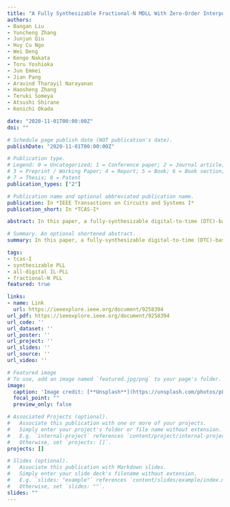 ```yaml
---
title: "A Fully Synthesizable Fractional-N MDLL With Zero-Order Interpolation-Based DTC Nonlinearity Calibration and Two-Step Hybrid Phase Offset Calibration"
authors:
- Bangan Liu
- Yuncheng Zhang
- Junjun Qiu
- Huy Cu Ngo
- Wei Deng
- Kengo Nakata
- Toru Yoshioka
- Jun Emmei
- Jian Pang
- Aravind Tharayil Narayanan
- Haosheng Zhang
- Teruki Someya
- Atsushi Shirane
- Kenichi Okada

date: "2020-11-01T00:00:00Z"
doi: ""

# Schedule page publish date (NOT publication's date).
publishDate: "2020-11-01T00:00:00Z"

# Publication type.
# Legend: 0 = Uncategorized; 1 = Conference paper; 2 = Journal article;
# 3 = Preprint / Working Paper; 4 = Report; 5 = Book; 6 = Book section;
# 7 = Thesis; 8 = Patent
publication_types: ["2"]

# Publication name and optional abbreviated publication name.
publication: In *IEEE Transactions on Circuits and Systems I*
publication_short: In *TCAS-I*

abstract: In this paper, a fully-synthesizable digital-to-time (DTC)-based fractional-N multiplying delay-locked loop,(MDLL) is presented. Noise and linearity of synthesizable DTCs are analyzed, and a two-stage synthesizable DTC is proposed in which a path-selection DTC is used as the coarse stage and a variable-slope DTC is used as the fine stage. To calibrate the DTC nonlinearity, a highly robust zero-order interpolation based nonlinearity calibration is proposed. Besides, the static phase offsets,(SPO) between bang-bang phase detector,(BBPD) and multiplexer,(MUX) are calibrated by a proposed hybrid analog/digital phase offset calibration, while the dynamic phase offsets,(DPO) are removed by a proposed complementary switching scheme. The co-design of the analog circuits and digital calibrations enable excellent jitter and spur performance. The MDLL achieves 0.70 and 0.48 ps root-mean-square,(RMS) jitter in fractional-N and integer-N modes, respectively. The fractional spur is less than -59.0 dBc, and the reference spur is -64.5 dBc. The power consumptions are 1.85 mW and 1.22 mW, corresponding to figures of merit,(FOM) of -240.4 dB and -245.5 dB.

# Summary. An optional shortened abstract.
summary: In this paper, a fully-synthesizable digital-to-time (DTC)-based fractional-N multiplying delay-locked loop,(MDLL) is presented. The fractional spur is less than -59.0 dBc, and the reference spur is -64.5 dBc. The power consumptions are 1.85 mW and 1.22 mW, corresponding to figures of merit,(FOM) of -240.4 dB and -245.5 dB.

tags:
- tcas-I
- synthesizable PLL
- all-digital IL-PLL
- fractional-N PLL
featured: true

links:
- name: Link
  url: https://ieeexplore.ieee.org/document/9258394
url_pdf: https://ieeexplore.ieee.org/document/9258394
url_code: ''
url_dataset: ''
url_poster: ''
url_project: ''
url_slides: ''
url_source: ''
url_video: ''

# Featured image
# To use, add an image named `featured.jpg/png` to your page's folder. 
image:
  caption: 'Image credit: [**Unsplash**](https://unsplash.com/photos/pLCdAaMFLTE)'
  focal_point: ""
  preview_only: false

# Associated Projects (optional).
#   Associate this publication with one or more of your projects.
#   Simply enter your project's folder or file name without extension.
#   E.g. `internal-project` references `content/project/internal-project/index.md`.
#   Otherwise, set `projects: []`.
projects: []

# Slides (optional).
#   Associate this publication with Markdown slides.
#   Simply enter your slide deck's filename without extension.
#   E.g. `slides: "example"` references `content/slides/example/index.md`.
#   Otherwise, set `slides: ""`.
slides: ""
---
```


<!-- 
{{% alert note %}}
Click the *Cite* button above to demo the feature to enable visitors to import publication metadata into their reference management software.
{{% /alert %}}

{{% alert note %}}
Click the *Slides* button above to demo Academic's Markdown slides feature.
{{% /alert %}}

Supplementary notes can be added here, including [code and math](https://sourcethemes.com/academic/docs/writing-markdown-latex/). -->

